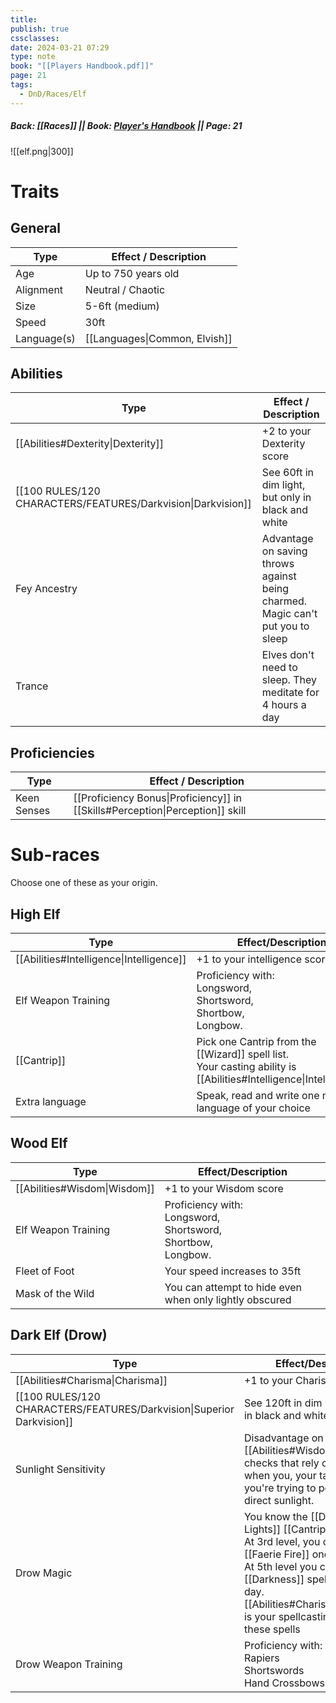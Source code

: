 ```yaml
---
title: 
publish: true
cssclasses: 
date: 2024-03-21 07:29
type: note
book: "[[Players Handbook.pdf]]"
page: 21
tags:
  - DnD/Races/Elf
---
```

##### Back: [[Races]] || Book: [Player's Handbook](https://drive.google.com/drive/folders/1O5bhpYizcIT5xxAoLOuzCRht_PVS7VSG?usp=sharing) || Page: 21

![[elf.png|300]]

# Traits
## General
| Type        | Effect / Description          |
| ----------- | ----------------------------- |
| Age         | Up to 750 years old           |
| Alignment   | Neutral / Chaotic             |
| Size        | 5-6ft (medium)                |
| Speed       | 30ft                          |
| Language(s) | [[Languages\|Common, Elvish]] |
## Abilities
| Type                                                         | Effect / Description                                                              |
| ------------------------------------------------------------ | --------------------------------------------------------------------------------- |
| [[Abilities#Dexterity\|Dexterity]]                           | +2 to your Dexterity score                                                        |
| [[100 RULES/120 CHARACTERS/FEATURES/Darkvision\|Darkvision]] | See 60ft in dim light, but only in black and white                                |
| Fey Ancestry                                                 | Advantage on saving throws against being charmed.<br>Magic can't put you to sleep |
| Trance                                                       | Elves don't need to sleep. They meditate for 4 hours a day                        |
## Proficiencies
| Type        | Effect / Description                                                          |
| ----------- | ----------------------------------------------------------------------------- |
| Keen Senses | [[Proficiency Bonus\|Proficiency]] in [[Skills#Perception\|Perception]] skill |

# Sub-races
Choose one of these as your origin.
## High Elf

| Type                                     | Effect/Description                                                                                                   |
| ---------------------------------------- | -------------------------------------------------------------------------------------------------------------------- |
| [[Abilities#Intelligence\|Intelligence]] | +1 to your intelligence score                                                                                        |
| Elf Weapon Training                      | Proficiency with:<br>Longsword,<br>Shortsword,<br>Shortbow,<br>Longbow.                                              |
| [[Cantrip]]                              | Pick one Cantrip from the [[Wizard]] spell list.<br>Your casting ability is [[Abilities#Intelligence\|Intelligence]] |
| Extra language                           | Speak, read and write one more language of your choice                                                               |
## Wood Elf

| Type                         | Effect/Description                                                      |
| ---------------------------- | ----------------------------------------------------------------------- |
| [[Abilities#Wisdom\|Wisdom]] | +1 to your Wisdom score                                                 |
| Elf Weapon Training          | Proficiency with:<br>Longsword,<br>Shortsword,<br>Shortbow,<br>Longbow. |
| Fleet of Foot                | Your speed increases to 35ft                                            |
| Mask of the Wild             | You can attempt to hide even when only lightly obscured                 |


## Dark Elf (Drow)

| Type                                                                  | Effect/Description                                                                                                                                                                                                                                           |
| --------------------------------------------------------------------- | ------------------------------------------------------------------------------------------------------------------------------------------------------------------------------------------------------------------------------------------------------------ |
| [[Abilities#Charisma\|Charisma]]                                      | +1 to your Charisma score                                                                                                                                                                                                                                    |
| [[100 RULES/120 CHARACTERS/FEATURES/Darkvision\|Superior Darkvision]] | See 120ft in dim light, but only in black and white                                                                                                                                                                                                          |
| Sunlight Sensitivity                                                  | Disadvantage on attack and [[Abilities#Wisdom\|Wisdom]] checks that rely on sight<br>when you, your target or what you're trying to perceive is direct sunlight.                                                                                             |
| Drow Magic                                                            | You know the [[Dancing Lights]] [[Cantrip]].<br>At 3rd level, you can cast [[Faerie Fire]] once per day.<br>At 5th level you can cast the [[Darkness]] spell once per day.<br>[[Abilities#Charisma\|Charisma]] is your spellcasting ability for these spells |
| Drow Weapon Training                                                  | Proficiency with:<br>Rapiers<br>Shortswords<br>Hand Crossbows                                                                                                                                                                                                |


